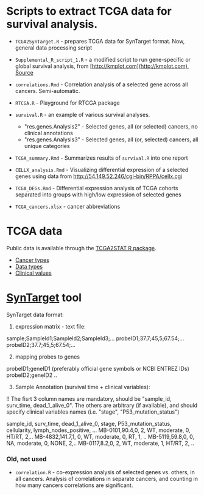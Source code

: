 # Scripts to extract TCGA data for survival analysis.

- `TCGA2SynTarget.R` - prepares TCGA data for SynTarget format. Now, general data processing script

- `Supplemental_R_script_1.R` - a modified script to run gene-specific or global survival analysis, from [http://kmplot.com](http://kmplot.com), [Source](http://kmplot.com/analysis/studies/Supplemental%20R%20script%201.R)

- `correlations.Rmd` - Correlation analysis of a selected gene across all cancers. Semi-automatic.

- `RTCGA.R` - Playground for RTCGA package

- `survival.R` - an example of various survival analyses. 

    - "res.genes.Analysis2" - Selected genes, all (or selected) cancers, no clinical annotations
    - "res.genes.Analysis3" - Selected genes, all (or, selected) cancers, all unique categories

- `TCGA_summary.Rmd` - Summarizes results of `survival.R` into one report

- `CELLX_analysis.Rmd` - Visualizing differential expression of a selected genes using data from http://54.149.52.246/cgi-bin/RPPA/cellx.cgi

- `TCGA_DEGs.Rmd` - Differential expression analysis of TCGA cohorts separated into groups with high/low expression of selected genes

- `TCGA_cancers.xlsx` - cancer abbreviations

# TCGA data

Public data is available through the [TCGA2STAT R package](http://www.liuzlab.org/TCGA2STAT/).

- [Cancer types](http://www.liuzlab.org/TCGA2STAT/CancerDataChecklist.pdf)
- [Data types](http://www.liuzlab.org/TCGA2STAT/DataPlatforms.pdf)
- [Clinical values](http://www.liuzlab.org/TCGA2STAT/ClinicalVariables.pdf)

# [SynTarget](http://www.chemoprofiling.org/cgi-bin/GEO/cancertarget/web_run_CT.V0.S1.pl) tool

SynTarget data format:

1. expression matrix - text file:
 
sample;SampleId1;SampleId2;SampleId3;...
probeID1;37.7;45,5;67.54;...
probeID2;37.7;45,5;67.54;...

2. mapping probes to genes
 
probeID1;geneID1   (preferably official gene symbols or NCBI ENTREZ IDs)
probeID2;geneID2
..

3. Sample Annotation (survival time + clinical variables):
 
!! The fisrt 3 column names are mandatory, should be "sample_id, surv_time, dead_1_alive_0". The others are arbitrary (if available), and should specify clinical variables names (i.e. "stage", "P53_mutation_status")
 
sample_id, surv_time, dead_1_alive_0, stage, P53_mutation_status, cellularity, lymph_nodes_positive, ...
MB-0101,90.4,0, 2, WT, moderate, 0, HT/RT, 2,..
MB-4832,141.7,1, 0, WT, moderate, 0, RT, 1, ..
MB-5119,59.8,0, 0, NA, moderate, 0, NONE, 2,..
MB-0117,8.2,0, 2, WT, moderate, 1, HT/RT, 2, ..

### Old, not used

- `correlation.R` - co-expression analysis of selected genes vs. others, in all cancers. Analysis of correlations in separate cancers, and counting in how many cancers correlations are significant.


